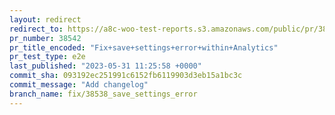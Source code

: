 ```yaml
---
layout: redirect
redirect_to: https://a8c-woo-test-reports.s3.amazonaws.com/public/pr/38542/e2e/index.html
pr_number: 38542
pr_title_encoded: "Fix+save+settings+error+within+Analytics"
pr_test_type: e2e
last_published: "2023-05-31 11:25:58 +0000"
commit_sha: 093192ec251991c6152fb6119903d3eb15a1bc3c
commit_message: "Add changelog"
branch_name: fix/38538_save_settings_error
---
```

